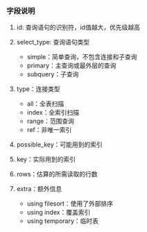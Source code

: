 ### 字段说明
1. id: 查询语句的识别符，id值越大，优先级越高
2. select_type: 查询语句类型
    
    * simple：简单查询，不包含连接和子查询
    * primary：主查询或最外层的查询
    * subquery：子查询
3. type：连接类型
    * all：全表扫描
    * index：全索引扫描
    * range：范围查询
    * ref：非唯一索引
4. possible_key：可能用到的索引
5. key：实际用到的索引
6. rows：估算的所需读取的行数
7. extra：额外信息
    * using filesort：使用了外部排序
    * using index：覆盖索引
    * using temporary：临时表
